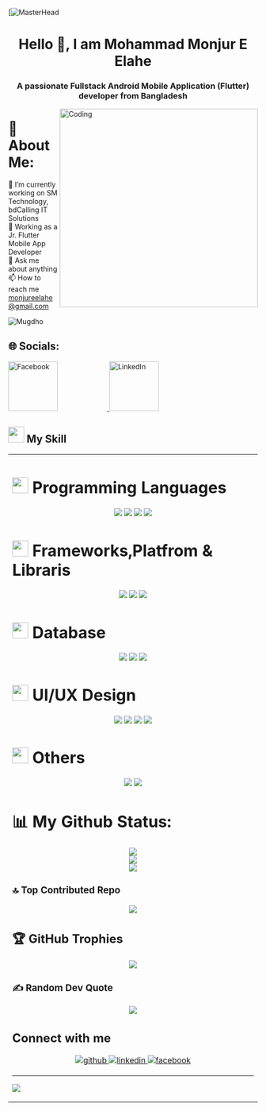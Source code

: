 [![MasterHead](https://1.bp.blogspot.com/-7A4WynwLsMw/XbBpCXG8fHI/AAAAAAAAMt4/uOa1bpLskYgrwGbllhSu2SDj_Mig8SXJQCLcBGAsYHQ/s1600/2000_600px.gif)
<h1 align="center">Hello 👋, I am Mohammad Monjur E Elahe</h1>
<h3 align="center">A passionate Fullstack Android Mobile Application (Flutter) developer from Bangladesh </h3>
<img align="right" alt="Coding" width="400" src="[https://media3.giphy.com/media/v1.Y2lkPTc5MGI3NjExY3Njb29rYXJqZHd4YThnOWs4ajN2enY1YXFlZW1menZjdzJrZjgxZSZlcD12MV9pbnRlcm5hbF9naWZfYnlfaWQmY3Q9Zw/YYW0hHizzIOrlhimPG/giphy.gif](https://media.licdn.com/dms/image/v2/D4E16AQE9ud7IsY_RMA/profile-displaybackgroundimage-shrink_350_1400/B4EZe7_.9rHIAY-/0/1751205804110?e=1756339200&v=beta&t=OeKCOXxqpqYnpalMnI9Xu6Y77xXApa1FAIIsZTvdUhU)">

# 💫 About Me:
🔭 I’m currently working on SM Technology, bdCalling IT Solutions<br>🌱 Working as a Jr. Flutter Mobile App Developer<br>💬 Ask me about anything<br>📫 How to reach me monjureelahe@gmail.com<br>

<p align="left"> <img src="https://komarev.com/ghpvc/?username=Mugdho&label=Profile%20views&color=0e75b6&style=flat" alt="Mugdho" /> </p>

## 🌐 Socials:
<a href="https://www.facebook.com/monjurmugdho">
  <img src="https://cdn6.aptoide.com/imgs/9/7/9/9798f8d36ceb13c024595c2c0410158a_fgraphic.png" hight="100" width="100" alt="Facebook" style="margin-right: 100px;"/>
</a>
<a href="https://www.linkedin.com/in/monjur-e-elahe/">
  <img src="https://cdn.hashnode.com/res/hashnode/image/upload/v1715007685358/9172b873-9f84-4a81-83b4-55c462ed1622.jpeg" hight="100" width="100" alt="LinkedIn" style="margin-right: 100px;"/>
</a>



## <img src="https://media.giphy.com/media/12W5Sg2koWYnwA/giphy.gif"  width = 32px> My Skill
<table><tr><td valign="top" width="33%">

# <img src = "https://cdn-icons-png.flaticon.com/512/6214/6214248.png" width = 32px> Programming Languages
<p align="center">
  <img [C] src="https://img.shields.io/badge/C-%2300599C.svg?style=for-the-badge&logo=c&logoColor=white"/>
  <img [C++] src="https://img.shields.io/badge/c++-%2300599C.svg?style=for-the-badge&logo=c%2B%2B&logoColor=white"/>
  <img [DART] src="https://img.shields.io/badge/dart-%230175C2.svg?style=for-the-badge&logo=dart&logoColor=white"/>
  <img [PYTHON] src="https://img.shields.io/badge/python-3670A0?style=for-the-badge&logo=python&logoColor=ffdd54"/>


 
# <img src = "https://encrypted-tbn0.gstatic.com/images?q=tbn:ANd9GcTN1zqz6rgngQHLNp-UcAV3GxHrfYEuBVyKgTfm6W3N9oWdIne7IYP_K_WSea7RVGwxe1I&usqp=CAU" width = 32px> Frameworks,Platfrom & Libraris
<p align="center">
  <img [FLUTTER] src="https://img.shields.io/badge/Flutter-%2302569B.svg?style=for-the-badge&logo=Flutter&logoColor=white"/>
  <img [ANDROID] src="https://img.shields.io/badge/android-%2320232a.svg?style=for-the-badge&logo=android&logoColor=%a4c639"/>
  <img [ANACONDA] src="https://img.shields.io/badge/Anaconda-%2344A833.svg?style=for-the-badge&logo=anaconda&logoColor=white"/>
</p>


 
# <img src = "https://cdn-icons-png.flaticon.com/512/2906/2906274.png" width = 32px> Database
<p align="center">
  <img [Firebase] src="https://img.shields.io/badge/firebase-%23039BE5.svg?style=for-the-badge&logo=firebase"/>
  <img [MicrosoftSQLServer] src="https://img.shields.io/badge/Microsoft%20SQL%20Sever-CC2927?style=for-the-badge&logo=microsoft%20sql%20server&logoColor=white"/>
  <img [SQLite] src="https://img.shields.io/badge/sqlite-%2307405e.svg?style=for-the-badge&logo=sqlite&logoColor=white"/>
</p>

# <img src = "https://buildfire.com/wp-content/uploads/2021/10/Whats-the-Difference-Between-UX-Design-vs.-UI-Design_@3x-1-scaled-1200x900.jpg" width = 32px> UI/UX Design
<p align="center">
  <img [Adobe XD] src="https://img.shields.io/badge/Adobe%20XD-470137?style=for-the-badge&logo=Adobe%20XD&logoColor=#FF61F6"/>
  <img [Adobe Photoshop] src="https://img.shields.io/badge/adobephotoshop-%2331A8FF.svg?style=for-the-badge&logo=adobephotoshop&logoColor=white"/>
  <img [Canva] src="https://img.shields.io/badge/Canva-%2300C4CC.svg?style=for-the-badge&logo=Canva&logoColor=white"/>
  <img [Figma] src="https://img.shields.io/badge/figma-%23F24E1E.svg?style=for-the-badge&logo=figma&logoColor=white"/>
</p>

# <img src = "https://i1.sndcdn.com/avatars-000330114611-hkocch-t500x500.jpg" width = 32px> Others
<p align="center">
  <img [Linux] src="https://img.shields.io/badge/Linux-FCC624?style=for-the-badge&logo=linux&logoColor=black"/>
  <img [Arduino] src="https://img.shields.io/badge/-Arduino-00979D?style=for-the-badge&logo=Arduino&logoColor=white"/>
</p>

# 📊 My Github Status:
<p align="center">
  <img src="https://github-readme-stats.vercel.app/api?username=monjurelahe&theme=radical&hide_border=true&include_all_commits=true&count_private=true" /><br/>
  <img src="https://github-readme-streak-stats.herokuapp.com/?user=monjurelahe&theme=radical&hide_border=true" /><br/>
  <img src="https://github-readme-stats.vercel.app/api/top-langs/?username=monjurelahe&theme=radical&hide_border=true&include_all_commits=true&count_private=true&layout=compact" />
</p>

### 🔝 Top Contributed Repo
<p align="center">
  <img src="https://github-contributor-stats.vercel.app/api?username=monjurelahe&limit=5&theme=radical&combine_all_yearly_contributions=true">
</p>

## 🏆 GitHub Trophies
<p align="center">
  <img src="https://github-profile-trophy.vercel.app/?username=monjurelahe&theme=radical&no-frame=true&no-bg=false&margin-w=4">
</p>

### ✍️ Random Dev Quote
<p align="center">
  <img src="https://quotes-github-readme.vercel.app/api?type=horizontal&theme=radical">
</p>
 
  ## Connect with me  
<div align="center">
<a href="https://github.com/monjurelahe" target="_blank">
<img src=https://img.shields.io/badge/github-%2324292e.svg?&style=for-the-badge&logo=github&logoColor=white alt=github style="margin-bottom: 5px;" />
</a>
<a href="https://www.linkedin.com/in/monjur-e-elahe/" target="_blank">
<img src=https://img.shields.io/badge/linkedin-%231E77B5.svg?&style=for-the-badge&logo=linkedin&logoColor=white alt=linkedin style="margin-bottom: 5px;" />
</a>
<a href="https://www.facebook.com/monjurmugdho" target="_blank">
<img src=https://img.shields.io/badge/facebook-%232E87FB.svg?&style=for-the-badge&logo=facebook&logoColor=white alt=facebook style="margin-bottom: 5px;" />
</a>
</div>  

---
[![](https://visitcount.itsvg.in/api?id=Saikot313&icon=0&color=0)](https://visitcount.itsvg.in)
 
 

<!-- Proudly created with GPRM ( https://gprm.itsvg.in ) -->
